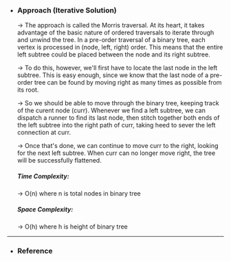 - <h3>Approach (Iterative Solution)</h3>
    <div>
    <p>
    → The approach is called the Morris traversal. At its heart, it takes advantage of the basic nature of ordered traversals to iterate through and unwind the tree. In a pre-order traversal of a binary tree, each vertex is processed in (node, left, right) order. This means that the entire left subtree could be placed between the node and its right subtree.

    → To do this, however, we'll first have to locate the last node in the left subtree. This is easy enough, since we know that the last node of a pre-order tree can be found by moving right as many times as possible from its root.

    → So we should be able to move through the binary tree, keeping track of the curent node (curr). Whenever we find a left subtree, we can dispatch a runner to find its last node, then stitch together both ends of the left subtree into the right path of curr, taking heed to sever the left connection at curr.

    → Once that's done, we can continue to move curr to the right, looking for the next left subtree. When curr can no longer move right, the tree will be successfully flattened.

    </p>

    <!-- ![example-1](images/img1.png)<br> -->
    </div>
    <div>
    <h5>Time Complexity: </h5>
    <p>→ O(n) where n is total nodes in binary tree
    </p>
    <h5>Space Complexity:</h5>
    <p>→ O(h) where h is height of binary tree
    </p>
    </div>
<hr>

- <h3>Reference</h3>
<!-- 1. [Click Here](Link) -->